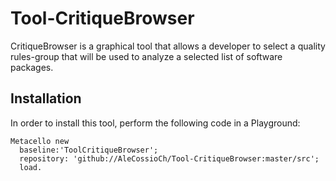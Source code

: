 # Tool-CritiqueBrowser
CritiqueBrowser is a graphical tool that allows a developer to select a quality rules-group that will be used to analyze a selected list of software packages.

## Installation

In order to install this tool, perform the following code in a Playground:

    Metacello new
      baseline:'ToolCritiqueBrowser';
      repository: 'github://AleCossioCh/Tool-CritiqueBrowser:master/src';
      load.

